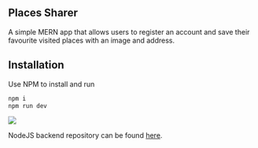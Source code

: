 ## Places Sharer

A simple MERN app that allows users to register an account and save their favourite visited places with an image and address.

## Installation

Use NPM to install and run

```bash
npm i
npm run dev
```

![](README_GIF.gif)

NodeJS backend repository can be found [here](https://github.com/BillalPatel/places-sharer-api).
